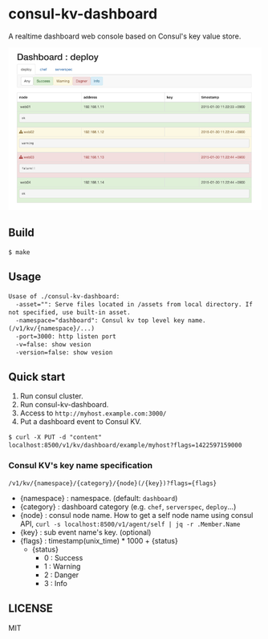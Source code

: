 # consul-kv-dashboard

A realtime dashboard web console based on Consul's key value store.

![screenshot](docs/consul-kv-dashboard.png)

## Build

    $ make

## Usage

```
Usase of ./consul-kv-dashboard:
  -asset="": Serve files located in /assets from local directory. If not specified, use built-in asset.
  -namespace="dashboard": Consul kv top level key name. (/v1/kv/{namespace}/...)
  -port=3000: http listen port
  -v=false: show vesion
  -version=false: show vesion
```

## Quick start

1. Run consul cluster.
1. Run consul-kv-dashboard.
2. Access to `http://myhost.example.com:3000/`
3. Put a dashboard event to Consul KV.
```
$ curl -X PUT -d "content" localhost:8500/v1/kv/dashboard/example/myhost?flags=1422597159000
```

### Consul KV's key name specification

```
/v1/kv/{namespace}/{category}/{node}(/{key})?flags={flags}
```

* {namespace} : namespace. (default: `dashboard`)
* {category} : dashboard category (e.g. `chef`, `serverspec`, `deploy`...)
* {node} : consul node name. How to get a self node name using consul API, `curl -s localhost:8500/v1/agent/self | jq -r .Member.Name`
* {key} : sub event name's key. (optional)
* {flags} : timestamp(unix\_time) * 1000 + {status}
  * {status}
    * 0 : Success
    * 1 : Warning
    * 2 : Danger
    * 3 : Info

## LICENSE

MIT
